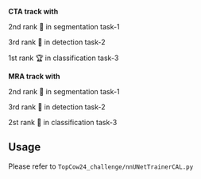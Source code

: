 **CTA track with**

2nd rank 🥈 in segmentation task-1 

3rd rank 🥉 in detection task-2

1st rank 🏆 in classification task-3


**MRA track with**

2nd rank 🥈 in segmentation task-1 

3rd rank 🥉 in detection task-2

2st rank 🥈 in classification task-3


## Usage
Please refer to ```TopCow24_challenge/nnUNetTrainerCAL.py```